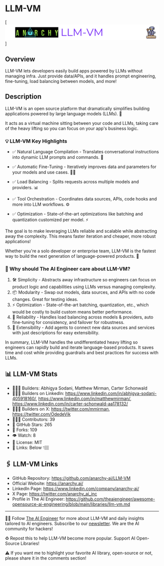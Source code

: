 # LLM-VM
[![The AI Engineer presents LLM-VM](llm-vm_1920x192.png)]
## Overview
LLM-VM lets developers easily build apps powered by LLMs without managing infra. Just provide data/APIs, and it handles prompt engineering, fine-tuning, load balancing between models, and more!

## Description
LLM-VM is an open source platform that dramatically simplifies building applications powered by large language models (LLMs). 🤖

It acts as a virtual machine sitting between your code and LLMs, taking care of the heavy lifting so you can focus on your app's business logic. 

### 💡 LLM-VM Key Highlights

- ✅ Natural Language Compilation - Translates conversational instructions into dynamic LLM prompts and commands. 💬

- ✅ Automatic Fine-Tuning - Iteratively improves data and parameters for your models and use cases. 🧑‍🔧

- ✅ Load Balancing - Splits requests across multiple models and providers. 📊

- ✅ Tool Orchestration - Coordinates data sources, APIs, code hooks and more into LLM workflows. ⚙️

- ✅ Optimization - State-of-the-art optimizations like batching and quantization customized per model. ⚡️

The goal is to make leveraging LLMs reliable and scalable while abstracting away the complexity. This means faster iteration and cheaper, more robust applications!

Whether you're a solo developer or enterprise team, LLM-VM is the fastest way to build the next generation of language-powered products. 🚀


### 🤔 Why should The AI Engineer care about LLM-VM?

1. 🛠 Simplicity - Abstracts away infrastructure so engineers can focus on product logic and capabilities using LLMs versus managing complexity.
2. 📦 Modularity - Swap out models, data sources, and APIs with no code changes. Great for testing ideas.
3. ⚡️ Optimization - State-of-the-art batching, quantization, etc., which would be costly to build custom means better performance.
4. 💪 Reliability - Handles load balancing across models & providers, auto fine-tuning for consistency, and failover for robustness.
5. 🔌 Extensibility - Add agents to connect new data sources and services with just descriptions for easy extensibility.

In summary, LLM-VM handles the undifferentiated heavy lifting so engineers can rapidly build and iterate language-based products. It saves time and cost while providing guardrails and best practices for success with LLMs.


## 📊 LLM-VM Stats
* 👷🏽‍♀️ Builders: Abhigya Sodani, Matthew Mirman, Carter Schonwald
* 👩🏽‍💼 Builders on LinkedIn: https://www.linkedin.com/in/abhigya-sodani-405918160/, https://www.linkedin.com/in/matthewmirman/, https://www.linkedin.com/in/carter-schonwald-aa178132/
* 👩🏽‍🏭 Builders on X: https://twitter.com/mmirman, https://twitter.com/OdedeVik
* 👩🏽‍💻 Contributors: 39
* 💫 GitHub Stars: 265
* 🍴 Forks: 109
* 👁️ Watch: 8
* 🪪 License: MIT 
* 🔗 Links: Below 👇🏽

## 🖇️ LLM-VM Links
* GitHub Repository: https://github.com/anarchy-ai/LLM-VM
* Official Website: https://anarchy.ai/
* LinkedIn Page: https://www.linkedin.com/company/anarchy-ai/
* X Page: https://twitter.com/anarchy_ai_inc
* Profile in The AI Engineer: https://github.com/theaiengineer/awesome-opensource-ai-engineering/blob/main/libraries/llm-vm.md

---
🧙🏽 Follow [The AI Engineer](https://www.linkedin.com/company/theaiengineer/) for more about LLM-VM and daily insights tailored to AI engineers. Subscribe to our [newsletter](http://theaiengineerco.substack.com). We are the AI community for hackers!

♻️ Repost this to help LLM-VM become more popular. Support AI Open-Source Libraries!

⚠️ If you want me to highlight your favorite AI library, open-source or not, please share it in the comments section!
